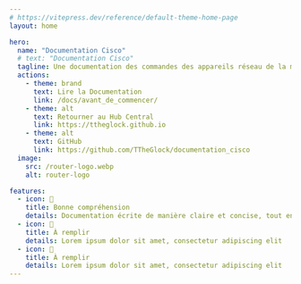 ```yaml
---
# https://vitepress.dev/reference/default-theme-home-page
layout: home

hero:
  name: "Documentation Cisco"
  # text: "Documentation Cisco"
  tagline: Une documentation des commandes des appareils réseau de la marque Cisco
  actions:
    - theme: brand
      text: Lire la Documentation
      link: /docs/avant_de_commencer/
    - theme: alt
      text: Retourner au Hub Central
      link: https://ttheglock.github.io
    - theme: alt
      text: GitHub
      link: https://github.com/TTheGlock/documentation_cisco
  image:
    src: /router-logo.webp
    alt: router-logo

features:
  - icon: 📝
    title: Bonne compréhension
    details: Documentation écrite de manière claire et concise, tout en abordant la plupart des thèmes
  - icon: 📝
    title: À remplir
    details: Lorem ipsum dolor sit amet, consectetur adipiscing elit
  - icon: 📝
    title: À remplir
    details: Lorem ipsum dolor sit amet, consectetur adipiscing elit
---
```


